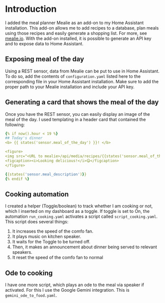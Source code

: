 # Introduction

I added the meal planner Mealie as an add-on to my Home Assistant installation. This add-on allows me to add recipes to a database, plan meals using those recipes and easily generate a shopping list. For more, see [mealie.io](mealie.io). With the add-on installed, it is possible to generate an API key and to expose data to Home Assistant.

## Exposing meal of the day
Using a REST sensor, data from Mealie can be put to use in Home Assistant. To do so, add the contents of ``configuration.yaml`` listed here to the corresponding file in your Home Assistant installation. Make sure to add the proper path to your Mealie installation and include your API key.

## Generating a card that shows the meal of the day
Once you have the REST sensor, you can easily display an image of the meal of the day. I used templating in a header card that contained the following:

```yaml
{% if now().hour < 19 %}
## Today's dinner
<b> {{ states('sensor.meal_of_the_day') }}! </b>

<figure>
<img src="<URL to mealie>/api/media/recipes/{{states('sensor.meal_of_the_day_id')}}/images/min-original.webp" width="50%">
<figcaption><i>Looking delicious!</i>😋</figcaption>
</figure>

{{states('sensor.meal_description')}}
{% endif %}
```
## Cooking automation
I created a helper (Toggle/boolean) to track whether I am cooking or not, which I inserted on my dashboard as a toggle. If toggle is set to On, the automation ``run_cooking.yaml`` activates a script called ``script_cooking.yaml``. This script does several things:
1. It increases the speed of the comfo fan.
2. It plays music on kitchen speaker.
3. It waits for the Toggle to be turned off.
4. Then, it makes an announcement about dinner being served to relevant speakers.
5. It reset the speed of the comfo fan to normal

## Ode to cooking
I have one more script, which plays an ode to the meal via speaker if activated. For this I use the Google Gemini integration. This is ``gemini_ode_to_food.yaml``.
